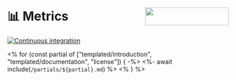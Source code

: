 # 📊 Metrics [<img src="https://api.producthunt.com/widgets/embed-image/v1/featured.svg?post_id=280144&theme=dark" alt="" align="right" width="190" height="41">](https://www.producthunt.com/posts/github-metrics?utm_source=badge-featured&utm_medium=badge&utm_source=badge-github-metrics)

[![Continuous integration](https://github.com/Shadowghost/gh-metrics/actions/workflows/ci.yml/badge.svg)](https://github.com/Shadowghost/gh-metrics/actions/workflows/ci.yml)

<% for (const partial of ["templated/introduction", "templated/documentation", "license"]) { -%>
<%- await include(`/partials/${partial}.md`) %>
<% } %>
